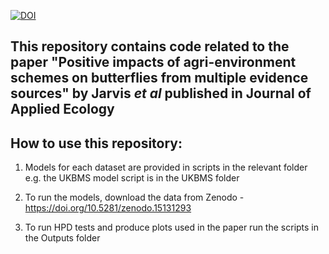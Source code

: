 [![DOI](https://zenodo.org/badge/838791694.svg)](https://doi.org/10.5281/zenodo.15879870)

## This repository contains code related to the paper "Positive impacts of agri-environment schemes on butterflies from multiple evidence sources" by Jarvis _et al_ published in Journal of Applied Ecology

## How to use this repository:

1. Models for each dataset are provided in scripts in the relevant folder e.g. the UKBMS model script is in the UKBMS folder

2. To run the models, download the data from Zenodo - https://doi.org/10.5281/zenodo.15131293

3. To run HPD tests and produce plots used in the paper run the scripts in the Outputs folder

